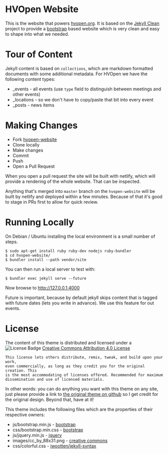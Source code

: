 HVOpen Website
================

This is the website that
powers [hvopen.org](https://flamboyant-easley-a326bc.netlify.com/). It
is based on
the [Jekyll Clean](https://github.com/scotte/jekyll-clean) project to
provide a [bootstrap](http://getbootstrap.com) based website which is
very clean and easy to shape into what we needed.

Tour of Content
========================

Jekyll content is based on `collections`, which are markdown formatted
documents with some additional metadata. For HVOpen we have the
following content types:

* _events - all events (use `type` field to distinguish between
  meetings and other events)
* _locations - so we don't have to copy/paste that bit into every
  event
* _posts - news items


Making Changes
====================

* Fork [hvopen-website](https://github.com/hvopen/hvopen-website)
* Clone locally
* Make changes
* Commit
* Push
* Open a Pull Request

When you open a pull request the site will be built with netlify,
which will provide a rendering of the whole website. That can be
inspected.

Anything that's merged into `master` branch on the `hvopen-website`
will be built by netlify and deployed within a few minutes. Because of
that it's good to stage in PRs first to allow for quick review.

Running Locally
===============

On Debian / Ubuntu installing the local environment is a small number
of steps.

```
$ sudo apt-get install ruby ruby-dev nodejs ruby-bundler
$ cd hvopen-website/
$ bundler install --path vendor/site
```

You can then run a local server to test with:
```
$ bundler exec jekyll serve --future
```

Now browse to http://127.0.0.1:4000

Future is important, because by default jekyll skips content that is
tagged with future dates (lets you write in advance). We use this
feature for out events.

License
=======

The content of this theme is distributed and licensed under a
![License Badge](/images/cc_by_88x31.png)
[Creative Commons Attribution 4.0 License](https://creativecommons.org/licenses/by/4.0/legalcode)

    This license lets others distribute, remix, tweak, and build upon your work,
    even commercially, as long as they credit you for the original creation. This
    is the most accommodating of licenses offered. Recommended for maximum
    dissemination and use of licensed materials.

In other words: you can do anything you want with this theme on any site, just please
provide a link to [the original theme on github](https://github.com/scotte/jekyll-clean)
so I get credit for the original design. Beyond that, have at it!

This theme includes the following files which are the properties of their
respective owners:

* js/bootstrap.min.js - [bootstrap](http://getbootstrap.com)
* css/bootstrap.min.css - [bootstrap](http://getbootstrap.com)
* js/jquery.min.js - [jquery](https://jquery.com)
* images/cc_by_88x31.png - [creative commons](https://creativecommons.org)
* css/colorful.css - [iwootten/jekyll-syntax](https://github.com/iwootten/jekyll-syntax)
